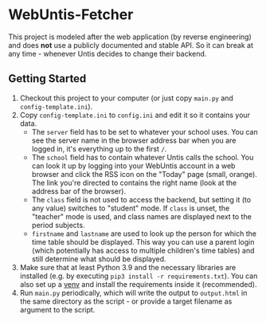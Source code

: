 # WebUntis-Fetcher

This project is modeled after the web application (by reverse engineering) and does
**not** use a publicly documented and stable API. So it can break at any time - 
whenever Untis decides to change their backend.

## Getting Started

1. Checkout this project to your computer (or just copy `main.py` and `config-template.ini`).
2. Copy `config-template.ini` to `config.ini` and edit it so it contains your data.
   - The `server` field has to be set to whatever your school uses. You can see the server
     name in the browser address bar when you are logged in, it's everything up to the first `/`. 
   - The `school` field has to contain whatever Untis calls the school. You can look it up
     by logging into your WebUntis account in a web browser and click the RSS icon on the
     "Today" page (small, orange). The link you're directed to contains the right name
     (look at the address bar of the browser).
   - The `class` field is not used to access the backend, but setting it (to any value)
     switches to "student" mode. If `class` is unset, the "teacher" mode is used, and class
     names are displayed next to the period subjects.
   - `firstname` and `lastname` are used to look up the person for which the time table should
     be displayed. This way you can use a parent login (which potentially has access to multiple
     children's time tables) and still determine what should be displayed.
3. Make sure that at least Python 3.9 and the necessary libraries are installed
   (e.g. by executing `pip3 install -r requirements.txt`). You can also set up a
   [venv](https://docs.python.org/3/library/venv.html) and install the requirements
   inside it (recommended).
4. Run `main.py` periodically, which will write the output to `output.html` in the same
   directory as the script - or provide a target filename as argument to the script.
